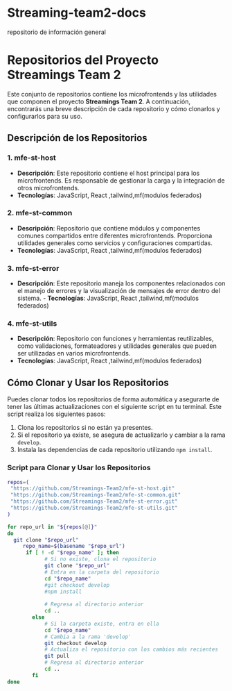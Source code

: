 # Streaming-team2-docs
repositorio de información general
# Repositorios del Proyecto Streamings Team 2

Este conjunto de repositorios contiene los microfrontends y las utilidades que componen el proyecto **Streamings Team 2**. A continuación, encontrarás una breve descripción de cada repositorio y cómo clonarlos y configurarlos para su uso.

## Descripción de los Repositorios

### 1. **mfe-st-host**
   - **Descripción**: Este repositorio contiene el host principal para los microfrontends. Es responsable de gestionar la carga y la integración de otros microfrontends.
   - **Tecnologías**: JavaScript, React ,tailwind,mf(modulos federados)

### 2. **mfe-st-common**
   - **Descripción**: Repositorio que contiene módulos y componentes comunes compartidos entre diferentes microfrontends. Proporciona utilidades generales como servicios y configuraciones compartidas.
  - **Tecnologías**: JavaScript, React ,tailwind,mf(modulos federados)

### 3. **mfe-st-error**
   - **Descripción**: Este repositorio maneja los componentes relacionados con el manejo de errores y la visualización de mensajes de error dentro del sistema.
    - **Tecnologías**: JavaScript, React ,tailwind,mf(modulos federados)


### 4. **mfe-st-utils**
   - **Descripción**: Repositorio con funciones y herramientas reutilizables, como validaciones, formateadores y utilidades generales que pueden ser utilizadas en varios microfrontends.
   - **Tecnologías**: JavaScript, React ,tailwind,mf(modulos federados)


## Cómo Clonar y Usar los Repositorios

Puedes clonar todos los repositorios de forma automática y asegurarte de tener las últimas actualizaciones con el siguiente script en tu terminal. Este script realiza los siguientes pasos:

1. Clona los repositorios si no están ya presentes.
2. Si el repositorio ya existe, se asegura de actualizarlo y cambiar a la rama `develop`.
3. Instala las dependencias de cada repositorio utilizando `npm install`.

### Script para Clonar y Usar los Repositorios

```bash
repos=(
 "https://github.com/Streamings-Team2/mfe-st-host.git"
 "https://github.com/Streamings-Team2/mfe-st-common.git"
 "https://github.com/Streamings-Team2/mfe-st-error.git"
 "https://github.com/Streamings-Team2/mfe-st-utils.git"
)

for repo_url in "${repos[@]}"
do
  git clone "$repo_url"
     repo_name=$(basename "$repo_url")
	  if [ ! -d "$repo_name" ]; then
            # Si no existe, clona el repositorio
            git clone "$repo_url"
            # Entra en la carpeta del repositorio
            cd "$repo_name"
            #git checkout develop
            #npm install
         
            # Regresa al directorio anterior
            cd ..
        else
            # Si la carpeta existe, entra en ella
            cd "$repo_name"
            # Cambia a la rama 'develop'
            git checkout develop
            # Actualiza el repositorio con los cambios más recientes
            git pull
            # Regresa al directorio anterior
            cd ..
        fi
done
